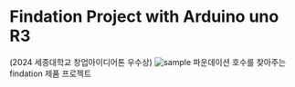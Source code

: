 # Findation Project with Arduino uno R3
(2024 세종대학교 창업아이디어톤 우수상)
![sample](https://github.com/user-attachments/assets/1c1232ae-f652-4828-8233-9e6bdfd5ac68)
파운데이션 호수를 찾아주는 findation 제품 프로젝트
